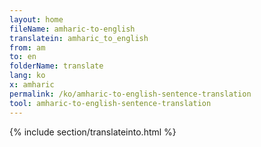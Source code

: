 ```yaml
---
layout: home
fileName: amharic-to-english
translatein: amharic_to_english
from: am
to: en
folderName: translate
lang: ko
x: amharic
permalink: /ko/amharic-to-english-sentence-translation
tool: amharic-to-english-sentence-translation
---
```

{% include section/translateinto.html %}